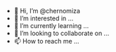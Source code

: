 - 👋 Hi, I’m @chernomiza
- 👀 I’m interested in ...
- 🌱 I’m currently learning ...
- 💞️ I’m looking to collaborate on ...
- 📫 How to reach me ...

<!---
chernomiza/chernomiza is a ✨ special ✨ repository because its `README.md` (this file) appears on your GitHub profile.
You can click the Preview link to take a look at your changes.
--->

